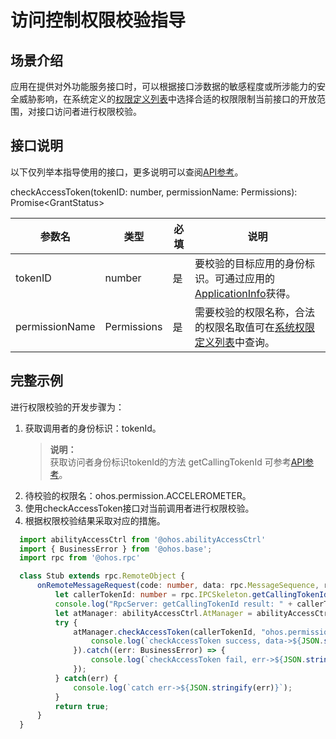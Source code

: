 # 访问控制权限校验指导

## 场景介绍

应用在提供对外功能服务接口时，可以根据接口涉数据的敏感程度或所涉能力的安全威胁影响，在系统定义的[权限定义列表](permission-list.md)中选择合适的权限限制当前接口的开放范围，对接口访问者进行权限校验。

## 接口说明

以下仅列举本指导使用的接口，更多说明可以查阅[API参考](../reference/apis/js-apis-abilityAccessCtrl.md)。

checkAccessToken(tokenID: number, permissionName: Permissions): Promise&lt;GrantStatus&gt;

| 参数名   | 类型                 | 必填 | 说明                                       |
| -------- | -------------------  | ---- | ------------------------------------------ |
| tokenID   |  number   | 是   | 要校验的目标应用的身份标识。可通过应用的[ApplicationInfo](../reference/apis/js-apis-bundleManager-applicationInfo.md)获得。             |
| permissionName | Permissions | 是   | 需要校验的权限名称，合法的权限名取值可在[系统权限定义列表](permission-list.md)中查询。 |


## 完整示例

进行权限校验的开发步骤为：

1. 获取调用者的身份标识：tokenId。
   > **说明：**<br>
   > 获取访问者身份标识tokenId的方法 getCallingTokenId 可参考[API参考](../reference/apis/js-apis-rpc.md)。
2. 待校验的权限名：ohos.permission.ACCELEROMETER。
3. 使用checkAccessToken接口对当前调用者进行权限校验。
4. 根据权限校验结果采取对应的措施。

```ts
  import abilityAccessCtrl from '@ohos.abilityAccessCtrl'
  import { BusinessError } from '@ohos.base';
  import rpc from '@ohos.rpc'

  class Stub extends rpc.RemoteObject {
      onRemoteMessageRequest(code: number, data: rpc.MessageSequence, reply: rpc.MessageSequence, option: rpc.MessageOption) {
          let callerTokenId: number = rpc.IPCSkeleton.getCallingTokenId();
          console.log("RpcServer: getCallingTokenId result: " + callerTokenId);
          let atManager: abilityAccessCtrl.AtManager = abilityAccessCtrl.createAtManager();
          try {
              atManager.checkAccessToken(callerTokenId, "ohos.permission.ACCELEROMETER").then((data: abilityAccessCtrl.GrantStatus) => {
                  console.log(`checkAccessToken success, data->${JSON.stringify(data)}`);
              }).catch((err: BusinessError) => {
                  console.log(`checkAccessToken fail, err->${JSON.stringify(err)}`);
              });
          } catch(err) {
              console.log(`catch err->${JSON.stringify(err)}`);
          }
          return true;
      }
  }
```
